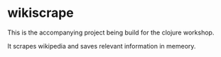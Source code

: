 # wikiscrape

This is the accompanying project being build for the clojure workshop.

It scrapes wikipedia and saves relevant information in memeory.
